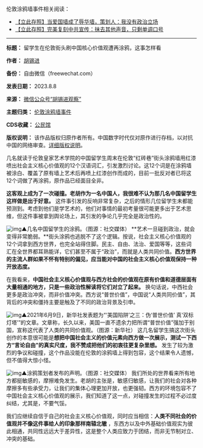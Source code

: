 
伦敦涂鸦墙事件相关阅读：


* [【立此存照】当爱国墙成了辱华墙，策划人：我没有政治立场](https://chinadigitaltimes.net/chinese/699151.html)
* [【立此存照】完美复刻中共宣传：抹去其他声音，只剩单调口号](https://chinadigitaltimes.net/chinese/699091.html)




---




**标题：** 留学生在伦敦街头刷中国核心价值观遭再涂鸦，这事怎样看  

**作者：** [胡锡进](https://chinadigitaltimes.net/space/胡锡进)  

**备份：** 自由微信（freewechat.com）  

**发表日期：** 2023.8.8  

**来源：** [微信公众号“胡锡进观察”](https://freewechat.com/a/MzU1NzU0NDM5Mg==/2247535264/1)  

**主题归类：** [伦敦涂鸦墙事件](https://chinadigitaltimes.net/space/伦敦涂鸦墙事件)  

**CDS收藏：** [公民馆](https://chinadigitaltimes.net/space/%E5%85%AC%E6%B0%91%E9%A6%86)  

**版权说明：** 该作品版权归原作者所有。中国数字时代仅对原作进行存档，以对抗中国的网络审查。[详细版权说明](https://chinadigitaltimes.net/chinese/copyright)。


几名就读于伦敦皇家艺术学院的中国留学生周末在伦敦“红砖巷”街头涂鸦墙用红漆喷出社会主义核心价值观的12个汉语词汇，引发激烈讨论。这12个词是在涂鸦墙被涂白、覆盖了原有墙上艺术后再喷上红漆创作而成的，目前一批反对者已将这12个词做了再涂鸦，原作品已经面目全非。


**这客观上成为了一次碰撞。老胡作为一名中国人，我很难不认为那几名中国留学生这样做是出于好意。** 这件事引发的反响非常复杂，之后的情形几位留学生未都能预测到。考虑到他们是学艺术的，他们对事情的最初考量很可能更多出于艺术思维，但这件事被拿到舆论场上，其引发的争论几乎完全是政治性的。


![img](https://chinadigitaltimes.net/chinese/files/2023/08/post-699282-64d69fd9988cc.)▲几名中国留学生的涂鸦。（图源：社交媒体）
**艺术一旦碰到政治，就会变得非常脆弱。**街头涂鸦也逃脱不了这个逻辑。按说，社会主义核心价值观的12个词拿到西方世界，也完全站得住脚。民主、自由、法治、爱国等等，这些词汇在全世界都耳熟能详，它们甚至不属于“政治”，而就是人类共同价值。**西方世界的主流人群如果不怀有特别的偏见，应当能对中国的社会主义核心价值观保持一种开放态度。** 


在我看来，**中国社会主义核心价值观与西方社会的价值观在原有价值和道德层面有大量相通的地方，只是一些政治性解读将它们对立了起来。** 换句话说，中西社会更多是政治冲突，而非价值冲突。西方说“普世价值”，中国说“人类共同价值”，其背后的冲突和僵持主要是触及了不同的政治背景及引申。


![img](https://chinadigitaltimes.net/chinese/files/2023/08/post-699282-64d69fd9ef701.)▲2021年6月9日，新华社发表题为“‘美国陷阱’之三：伪‘普世价值’ 真‘双标灯塔’”的文章。文章称，长久以来，美国一直不遗余力把所谓“普世价值”强加于别国，宣称这代表了人类的共同价值观。（图源：新华社）
这几名留学生搞这次街头创作的本意很可能是**想把中国社会主义的价值元素向西方做一次展示，测试一下西方“言论自由”的真实尺度，我不赞成把他们的初衷往更复杂里想。** 发生了较为激烈的争议和碰撞，这个作品没能在伦敦的涂鸦墙上得到包容，这个结果令人遗憾，但不值得大惊小怪。


![img](https://chinadigitaltimes.net/chinese/files/2023/08/post-699282-64d69fdb4f162.)▲涂鸦策划者发布的声明。（图源：社交媒体）
我们所处的世界看来所有地方都挺敏感的，摩擦难免发生。老胡的主张是，敏感归敏感，让我们的社会对各种摩擦多有些承受力，让我们的集体心理更加开放，也更强韧。西方的环境包容不了中国社会主义核心价值观的展示，我们知道了这一点，对碰撞发生的过程不必过度纠结，尤其是，不要气馁。


我们应继续自信于自己的社会主义核心价值观，同时应当相信：**人类不同社会的价值观并不像这件事给人的印象那样南辕北辙** ，东西方以及中外基础价值观实为彼此相通，共同性远远大于差异性，这是整个人类应致力于团结，而非无节制对立、冲突的基础。







